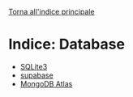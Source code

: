 [Torna all'indice principale](../README.md)

# Indice: Database

- [SQLite3](SQLite3.md)
- [supabase](supabase.md)
- [MongoDB Atlas](MongoDB_Atlas.md)